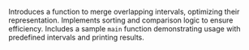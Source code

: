 Introduces a function to merge overlapping intervals, optimizing their representation.
Implements sorting and comparison logic to ensure efficiency. Includes a sample `main` function demonstrating 
usage with predefined intervals and printing results.
